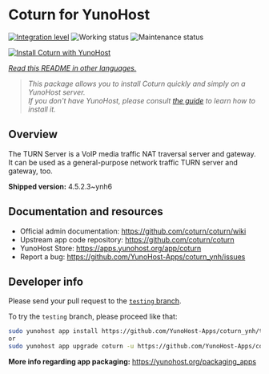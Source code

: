 <!--
N.B.: This README was automatically generated by <https://github.com/YunoHost/apps/tree/master/tools/readme_generator>
It shall NOT be edited by hand.
-->

# Coturn for YunoHost

[![Integration level](https://dash.yunohost.org/integration/coturn.svg)](https://ci-apps.yunohost.org/ci/apps/coturn/) ![Working status](https://ci-apps.yunohost.org/ci/badges/coturn.status.svg) ![Maintenance status](https://ci-apps.yunohost.org/ci/badges/coturn.maintain.svg)

[![Install Coturn with YunoHost](https://install-app.yunohost.org/install-with-yunohost.svg)](https://install-app.yunohost.org/?app=coturn)

*[Read this README in other languages.](./ALL_README.md)*

> *This package allows you to install Coturn quickly and simply on a YunoHost server.*  
> *If you don't have YunoHost, please consult [the guide](https://yunohost.org/install) to learn how to install it.*

## Overview

The TURN Server is a VoIP media traffic NAT traversal server and gateway. It can be used as a general-purpose network traffic TURN server and gateway, too.

**Shipped version:** 4.5.2.3~ynh6
## Documentation and resources

- Official admin documentation: <https://github.com/coturn/coturn/wiki>
- Upstream app code repository: <https://github.com/coturn/coturn>
- YunoHost Store: <https://apps.yunohost.org/app/coturn>
- Report a bug: <https://github.com/YunoHost-Apps/coturn_ynh/issues>

## Developer info

Please send your pull request to the [`testing` branch](https://github.com/YunoHost-Apps/coturn_ynh/tree/testing).

To try the `testing` branch, please proceed like that:

```bash
sudo yunohost app install https://github.com/YunoHost-Apps/coturn_ynh/tree/testing --debug
or
sudo yunohost app upgrade coturn -u https://github.com/YunoHost-Apps/coturn_ynh/tree/testing --debug
```

**More info regarding app packaging:** <https://yunohost.org/packaging_apps>
